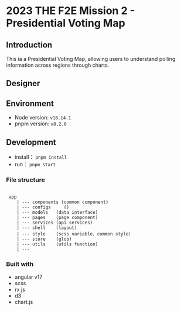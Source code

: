 # 2023 THE F2E Mission 2 - Presidential Voting Map

## Introduction

This ia a Presidential Voting Map, allowing users to understand polling information across regions through charts.

## Designer

## Environment

- Node version: `v18.14.1`
- pnpm version: `v8.2.0`

## Development

- install： `pnpm install`
- run： `pnpm start`

### File structure

```

 app
    | --- components (common component)
    | --- configs     ()
    | --- models   (data interface)
    | --- pages    (page component)
    | --- services (api services)
    | --- shell    (layout)
    | --- style    (scss variable、common style）
    | --- store    (glob)
    | --- utils    (utils function)
    | ---

```

### Built with

- angular v17
- scss
- rx js
- d3
- chart.js

